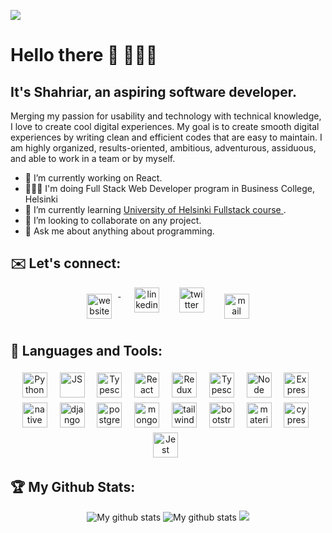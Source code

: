![](https://visitor-badge.laobi.icu/badge?page_id=shahsau.shahsau)
# Hello there 👋 👨🏽‍💻
## It's Shahriar, an aspiring software developer.
Merging my passion for usability and technology with technical knowledge, I love to create cool digital experiences. ​My goal is to create smooth digital experiences by writing clean and efficient codes that are easy to maintain. I am highly organized, results-oriented, ambitious, adventurous, assiduous​, and able to work in a team or by myself.
- 🔭  I’m currently working on React.
- 👨🏽‍💻  I'm doing Full Stack Web Developer program in Business College, Helsinki
- 🌱  I’m currently learning <a href="https://fullstackopen.com/en/">University of Helsinki Fullstack course </a>. 
- 👯  I’m looking to collaborate on any project.
- 💬  Ask me about anything about programming.


## ✉️ Let's connect:
<p align="center">
 <a href="https://shahsau.herokuapp.com/" target="_blank" rel="noopener noreferrer"> <img src="https://toppng.com/uploads/preview/web-png-jpg-transparent-stock-website-icon-blue-11563644926reanjnmk6x.png" alt="website" height="40" style="vertical-align:top; margin:10px"> </a>&nbsp;&nbsp;
 <a href="https://www.linkedin.com/in/shahriar-karim-saurov-53a6ba4b/" target="_blank" rel="noopener noreferrer"> <img  src="https://www.pikpng.com/pngl/m/57-572097_linkedin-transparent-icon-linked-in-logo-with-white.png" alt="linkedin" height="40" style="vertical-align:top; margin:0px 10px"></a>&nbsp;&nbsp;
 <a href="https://twitter.com/saurov_shahriar" target="_blank" rel="noopener noreferrer"> <img  src="https://www.freepnglogos.com/uploads/twitter-logo-png/twitter-logo-vector-png-clipart-1.png" alt="twitter" height="40" style="vertical-align:top; margin:0px 10px"></a>&nbsp;&nbsp;
 <a href="mailto:shahriarksaurov@gmail.com"> <img src="https://www.freepnglogos.com/uploads/logo-gmail-png/logo-gmail-png-gmail-icon-download-png-and-vector-1.png" alt="mail" height="40" style="vertical-align:top; margin:10px"></a>
</p>
 

## 🧰 Languages and Tools:
<div align="center">

 <img src="https://img.shields.io/badge/Python-3776AB?style=for-the-badge&logo=python&logoColor=white" alt="Python" height="40" style="vertical-align:top; margin:4px">&nbsp;&nbsp;
 <img src="https://img.shields.io/badge/JavaScript-323330?style=for-the-badge&logo=javascript&logoColor=F7DF1E" alt="JS" height="40" style="vertical-align:top; margin:4px">&nbsp;&nbsp;
 <img src="https://img.shields.io/badge/C%23-239120?style=for-the-badge&logo=c-sharp&logoColor=white" alt="Typescript" height="40" style="vertical-align:top; margin:4px">&nbsp;&nbsp;
  <img src="https://img.shields.io/badge/React-20232A?style=for-the-badge&logo=react&logoColor=61DAFB" alt="React" height="40" style="vertical-align:top; margin:4px">&nbsp;&nbsp;
 <img src="https://img.shields.io/badge/redux-%23593d88.svg?style=for-the-badge&logo=redux&logoColor=white" alt="Redux" height="40" style="vertical-align:top; margin:4px">&nbsp;&nbsp;
 <img src="https://img.shields.io/badge/TypeScript-007ACC?style=for-the-badge&logo=typescript&logoColor=white" alt="Typescript" height="40" style="vertical-align:top; margin:4px">&nbsp;&nbsp;
 <img src="https://img.shields.io/badge/Node.js-339933?style=for-the-badge&logo=nodedotjs&logoColor=white" alt="Node" height="40" style="vertical-align:top; margin:4px">&nbsp;&nbsp;
 <img src="https://img.shields.io/badge/express.js-%23404d59.svg?style=for-the-badge&logo=express&logoColor=%2361DAFB" alt="Express" height="40" style="vertical-align:top; margin:4px">&nbsp;&nbsp;
  <img src="https://img.shields.io/badge/React_Native-20232A?style=for-the-badge&logo=react&logoColor=61DAFB" alt="native" height="40" style="vertical-align:top; margin:4px">&nbsp;&nbsp;
 <img src="https://img.shields.io/badge/Django-092E20?style=for-the-badge&logo=django&logoColor=white" alt="django" height="40" style="vertical-align:top; margin:4px">&nbsp;&nbsp;
 <img src="https://img.shields.io/badge/PostgreSQL-316192?style=for-the-badge&logo=postgresql&logoColor=white" alt="postgre" height="40" style="vertical-align:top; margin:4px">&nbsp;&nbsp;
 <img src="https://img.shields.io/badge/MongoDB-4EA94B?style=for-the-badge&logo=mongodb&logoColor=white" alt="mongo" height="40" style="vertical-align:top; margin:4px">&nbsp;&nbsp;
 <img src="https://img.shields.io/badge/Tailwind_CSS-38B2AC?style=for-the-badge&logo=tailwind-css&logoColor=white" alt="tailwind" height="40" style="vertical-align:top; margin:4px">&nbsp;&nbsp;
 <img src="https://img.shields.io/badge/Bootstrap-563D7C?style=for-the-badge&logo=bootstrap&logoColor=white"  alt="bootstrap" height="40" style="vertical-align:top; margin:4px">&nbsp;&nbsp;
 <img src="https://img.shields.io/badge/MUI-%230081CB.svg?style=for-the-badge&logo=material-ui&logoColor=white" alt="material-UI" height="40" style="vertical-align:top; margin:4px">&nbsp;&nbsp;
 <img src="https://img.shields.io/badge/-cypress-%23E5E5E5?style=for-the-badge&logo=cypress&logoColor=058a5e" alt="cypress" height="40" style="vertical-align:top; margin:4px">&nbsp;&nbsp;
 <img src="https://img.shields.io/badge/-jest-%23C21325?style=for-the-badge&logo=jest&logoColor=white" alt="Jest" height="40" style="vertical-align:top; margin:4px">&nbsp;&nbsp;
</div>

 ## :trophy: My Github Stats:
<div align="center">
<img src="https://github-readme-stats.vercel.app/api?username=shahsau&&show_icons=true&title_color=ffffff&icon_color=bb2acf&text_color=daf7dc&bg_color=151515" alt="My github stats" >
<img  src="https://github-readme-streak-stats.herokuapp.com?user=shahsau&theme=dark&hide_border=true&date_format=M%20j%5B%2C%20Y%5D" alt="My github stats" />
<img src="https://github-readme-stats.vercel.app/api/top-langs/?username=shahsau&layout=compact&theme=dark&hide_border=true" />
 </div> 




